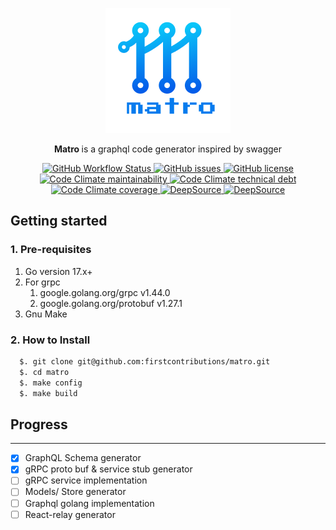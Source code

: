 
<p align="center">
  
  <img src="./assets/logo.png" width="200" />
  <br/>
  <p align="center">
    <b>Matro </b> is a graphql code generator inspired by swagger
  </p>
  <!-- <p align="center">
    A <a href="">Firstcontributions</b> initiative
  </p> -->
  <p align="center">
    <a href= "https://github.com/firstcontributions/matro/actions/"> 
        <img alt="GitHub Workflow Status" src="https://img.shields.io/github/workflow/status/firstcontributions/matro/CI">
    </a>
    <a href= "https://github.com/firstcontributions/matro/issues"> 
        <img alt="GitHub issues" src="https://img.shields.io/github/issues/firstcontributions/matro">
    </a>
    <a href= "https://github.com/firstcontributions/matro/blob/main/LICENSE"> 
        <img alt="GitHub license" src="https://img.shields.io/github/license/firstcontributions/matro">
    </a>
    <a href= "https://codeclimate.com/github/firstcontributions/matro/maintainability"> 
        <img alt="Code Climate maintainability" src="https://api.codeclimate.com/v1/badges/99dfc661e165766b7528/maintainability">
    </a>
    <a href= ""> 
        <img alt="Code Climate technical debt" src="https://img.shields.io/codeclimate/tech-debt/firstcontributions/matro">
    </a>
    <a href= "https://codeclimate.com/github/firstcontributions/matro/test_coverage"> 
        <img alt="Code Climate coverage" src="https://api.codeclimate.com/v1/badges/99dfc661e165766b7528/test_coverage">
    </a>
    <a href="https://deepsource.io/gh/firstcontributions/matro/?ref=repository-badge}" target="_blank">
      <img alt="DeepSource" title="DeepSource" src="https://deepsource.io/gh/firstcontributions/matro.svg/?label=active+issues&show_trend=truetoken=CyxagxqXgW4t86z6c-IDpfy7"/>
    </a>
    <a href="https://deepsource.io/gh/firstcontributions/matro/?ref=repository-badge}" target="_blank">
      <img alt="DeepSource" title="DeepSource" src="https://deepsource.io/gh/firstcontributions/matro.svg/?label=resolved+issues&show_trend=true&token=CyxagxqXgW4t86z6c-IDpfy7"/>
    </a>
  </p>
  
</p>


## Getting started

### 1. Pre-requisites
  1. Go version 17.x+
  2. For grpc
      1. google.golang.org/grpc v1.44.0 
      2. google.golang.org/protobuf v1.27.1
  3. Gnu Make

### 2. How to Install
```sh
  $. git clone git@github.com:firstcontributions/matro.git
  $. cd matro
  $. make config
  $. make build
```

## Progress
---
- [x] GraphQL Schema generator
- [x] gRPC proto buf & service stub generator
- [ ] gRPC service implementation
- [ ] Models/ Store generator
- [ ] Graphql golang implementation
- [ ] React-relay generator 